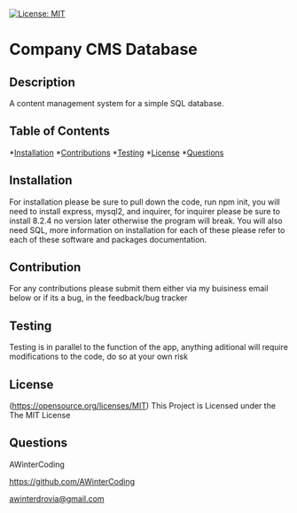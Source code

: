 [![License: MIT](https://img.shields.io/badge/License-MIT-yellow.svg)](https://opensource.org/licenses/MIT)
  
# Company CMS Database

## Description

A content management system for a simple SQL database.

## Table of Contents

*[Installation](#installation)
*[Contributions](#contributions)
*[Testing](#testing)
*[License](#license)
*[Questions](#questions)

## Installation

For installation please be sure to pull down the code, run npm init, you will need to install express, mysql2, and inquirer, for inquirer please be sure to install 8.2.4 no version later otherwise the program will break. You will also need SQL, more information on installation for each of these please refer to each of these software and packages documentation.

## Contribution

For any contributions please submit them either via my buisiness email below or if its a bug, in the feedback/bug tracker

## Testing

Testing is in parallel to the function of the app, anything aditional will require modifications to the code, do so at your own risk

## License

(https://opensource.org/licenses/MIT)
This Project is Licensed under the The MIT License

## Questions

AWinterCoding

https://github.com/AWinterCoding

awinterdrovia@gmail.com
